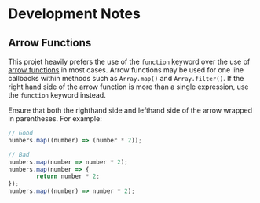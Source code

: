 # Development Notes

## Arrow Functions

This projet heavily prefers the use of the `function` keyword over the use of 
[arrow functions](https://developer.mozilla.org/en-US/docs/Web/JavaScript/Reference/Functions/Arrow_functions) 
in most cases.
Arrow functions may be used for one line callbacks within methods such as `Array.map()` and `Array.filter()`.
If the right hand side of the arrow function is more than a single expression,
use the `function` keyword instead.


Ensure that both the righthand side and lefthand side of the arrow wrapped in parentheses.
For example:

```javascript
// Good
numbers.map((number) => (number * 2));

// Bad
numbers.map(number => number * 2);
numbers.map(number => {
		return number * 2;
});
numbers.map((number) => number * 2);
```